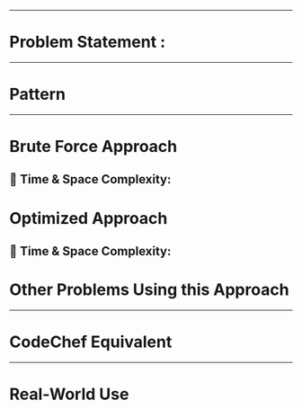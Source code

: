 --------------------------------------------------------------------------------------------------------------------------------------
# Problem Statement : 


--------------------------------------------------------------------------------------------------------------------------------------
# Pattern

--------------------------------------------------------------------------------------------------------------------------------------
# Brute Force Approach

🧠 Time & Space Complexity:
--------------------------------------------------------------------------------------------------------------------------------------
# Optimized Approach

🧠 Time & Space Complexity:
--------------------------------------------------------------------------------------------------------------------------------------
# Other Problems Using this Approach

--------------------------------------------------------------------------------------------------------------------------------------
# CodeChef Equivalent

--------------------------------------------------------------------------------------------------------------------------------------
# Real-World Use
